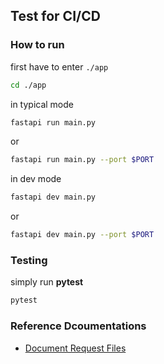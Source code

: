 ## Test for CI/CD

### How to run
first have to enter `./app`
```sh
cd ./app
```

in typical mode
```sh
fastapi run main.py
```
or
```sh
fastapi run main.py --port $PORT
```

in dev mode
```sh
fastapi dev main.py
```
or 
```sh
fastapi dev main.py --port $PORT
```

### Testing
simply run **pytest**
```sh
pytest
```

### Reference Dcoumentations 
- [Document Request Files](https://fastapi.tiangolo.com/tutorial/request-files/#__tabbed_2_2)